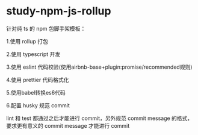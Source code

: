 # study-npm-js-rollup

针对纯 ts 的 npm 包脚手架模板：

1.使用 rollup 打包

2.使用 typescript 开发

3.使用 eslint 代码校验(使用airbnb-base+plugin:promise/recommended规则)

4.使用 prettier 代码格式化

5.使用babel转换es6代码

6.配置 husky 规范 commit

lint 和 test 都通过之后才能进行 commit，另外规范 commit message 的格式，要求更有意义的 commit message 才能进行 commit
